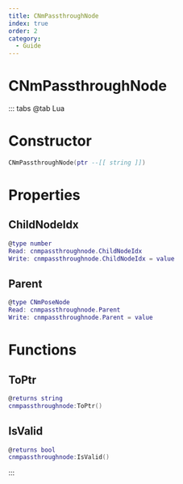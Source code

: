 ```yaml
---
title: CNmPassthroughNode
index: true
order: 2
category:
  - Guide
---
```


# CNmPassthroughNode

::: tabs
@tab Lua
# Constructor
```lua
CNmPassthroughNode(ptr --[[ string ]])
```
# Properties
## ChildNodeIdx 
```lua
@type number
Read: cnmpassthroughnode.ChildNodeIdx
Write: cnmpassthroughnode.ChildNodeIdx = value
```
## Parent 
```lua
@type CNmPoseNode
Read: cnmpassthroughnode.Parent
Write: cnmpassthroughnode.Parent = value
```
# Functions
## ToPtr
```lua
@returns string
cnmpassthroughnode:ToPtr()
```
## IsValid
```lua
@returns bool
cnmpassthroughnode:IsValid()
```

:::